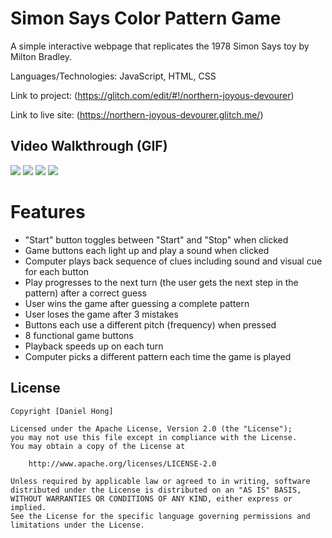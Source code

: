 # Simon Says Color Pattern Game 

A simple interactive webpage that replicates the 1978 Simon Says toy by Milton Bradley.

Languages/Technologies: JavaScript, HTML, CSS

Link to project: (https://glitch.com/edit/#!/northern-joyous-devourer)

Link to live site: (https://northern-joyous-devourer.glitch.me/)

## Video Walkthrough (GIF)


![](http://g.recordit.co/hO002alBe8.gif)
![](http://g.recordit.co/3QwLh5UrQz.gif)
![](http://g.recordit.co/AdWvCaIHpO.gif)
![](http://g.recordit.co/pWxXIuIJCX.gif)

# Features 

* "Start" button toggles between "Start" and "Stop" when clicked
* Game buttons each light up and play a sound when clicked
* Computer plays back sequence of clues including sound and visual cue for each button
* Play progresses to the next turn (the user gets the next step in the pattern) after a correct guess
* User wins the game after guessing a complete pattern
* User loses the game after 3 mistakes
* Buttons each use a different pitch (frequency) when pressed
* 8 functional game buttons
* Playback speeds up on each turn
* Computer picks a different pattern each time the game is played

## License

    Copyright [Daniel Hong]

    Licensed under the Apache License, Version 2.0 (the "License");
    you may not use this file except in compliance with the License.
    You may obtain a copy of the License at

        http://www.apache.org/licenses/LICENSE-2.0

    Unless required by applicable law or agreed to in writing, software
    distributed under the License is distributed on an "AS IS" BASIS,
    WITHOUT WARRANTIES OR CONDITIONS OF ANY KIND, either express or implied.
    See the License for the specific language governing permissions and
    limitations under the License.

